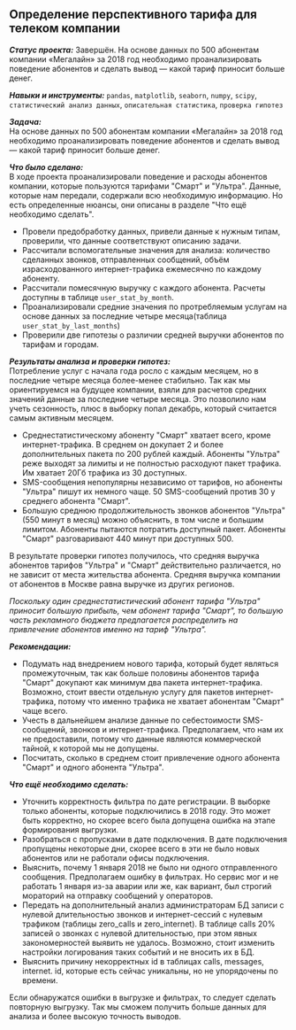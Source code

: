 ## Определение перспективного тарифа для телеком компании

***Статус проекта:*** Завершён. 
На основе данных по 500 абонентам компании «Мегалайн» за 2018 год необходимо проанализировать поведение абонентов и сделать вывод — какой тариф приносит больше денег.

***Навыки и инструменты:***  `pandas`, `matplotlib`, `seaborn`, `numpy`, `scipy`, `статистический анализ данных`, `описательная статистика`, `проверка гипотез`

***Задача:***  
На основе данных по 500 абонентам компании «Мегалайн» за 2018 год необходимо проанализировать поведение абонентов и сделать вывод — какой тариф приносит больше денег.

***Что было сделано:***    
В ходе проекта проанализировали поведение и расходы абонентов компании, которые пользуются тарифами "Смарт" и "Ультра". 
Данные, которые нам передали, содержали всю необходимую информацию. Но есть определенные нюансы, они описаны в разделе "Что ещё необходимо сделать".  
- Провели предобработку данных, привели данные к нужным типам, проверили, что данные соответствуют описанию задачи.  
- Рассчитали вспомогательные значения для анализа: количество сделанных звонков, отправленных сообщений, объём израсходованного интернет-трафика ежемесячно по каждому абоненту. 
- Рассчитали помесячную выручку с каждого абонента. Расчеты доступны в таблице `user_stat_by_month`.
- Проанализировали средние значения по протребляемым услугам на основе данных за последние четыре месяца(таблица `user_stat_by_last_months`)
- Проверили две гипотезы о различии средней выручки абонентов по тарифам и городам.
     
    
***Результаты анализа и проверки гипотез:***    
Потребление услуг с начала года росло с каждым месяцем, но в последние четыре месяца более-менее стабильно. Так как мы ориентируемся на будущее компании, взяли для расчетов средних значений данные за последние четыре месяца. Это позволило нам учеть сезонность, плюс в выборку попал декабрь, который считается самым активным месяцем.
    
- Среднестатистическому абоненту "Смарт" хватает всего, кроме интернет-трафика. В среднем он докупает 2 и более дополнительных пакета по 200 рублей каждый. Абоненты "Ультра" реже выходят за лимиты и не полностью расходуют пакет трафика. Им хватает 20Гб трафика из 30 доступных.   
- SMS-сообщения непопулярны независимо от тарифов, но абоненты "Ультра" пишут их немного чаще. 50 SMS-сообщений против 30 у среднего абонента "Смарт".
- Большую среднюю продолжительность звонков абонентов "Ультра"(550 минут в месяц) можно объяснить, в том числе и большим лимитом. Абоненты пытаются потратить доступный пакет. Абоненты "Смарт" разговаривают 440 минут при доступных 500.   
    
В результате проверки гипотез получилось, что средняя выручка абонентов тарифов "Ультра" и "Смарт" действительно различается, но не зависит от места жительства абонента. Средняя выручка компании от абонентов в Москве равна выручке из других регионов.    
        
*Поскольку один среднестатистический абонент тарифа "Ультра" приносит большую прибыль, чем абонент тарифа "Смарт", то большую часть рекламного бюджета предлагается распределить на привлечение абонентов именно на тариф "Ультра".*     
    
***Рекомендации:***
    
- Подумать над внедрением нового тарифа, который будет являться промежуточным, так как больше половины абонентов тарифа "Смарт" докупают как минимум два пакета интернет-трафика. Возможно, стоит ввести отдельную услугу для пакетов интернет-трафика, потому что именно трафика не хватает абонентам "Смарт" чаще всего.  
- Учесть в дальнейшем анализе данные по себестоимости SMS-сообщений, звонков и интернет-трафика. Предполагаем, что нам их не предоставили, потому что данные являются коммерческой тайной, к которой мы не допущены.
- Посчитать, сколько в среднем стоит привлечение одного абонента "Смарт" и одного абонента "Ультра".    

***Что ещё необходимо сделать:***
- Уточнить корректность фильтра по дате регистрации. В выборке только абоненты, которые подключились в 2018 году. Это может быть корректно, но скорее всего была допущена ошибка на этапе формирования выгрузки. 
- Разобраться с пропусками в дате подключения. В дате подключения пропущены некоторые дни, скорее всего в эти не было новых абонентов или не работали офисы подключения.
- Выяснить, почему 1 января 2018 не было ни одного отправленного сообщения. Предполагаем ошибку в фильтрах. Но сервис мог и не работать 1 января из-за аварии или же, как вариант, был строгий мораторий на отправку сообщений у операторов. 
- Передать на дополнительный анализ администраторам БД записи с нулевой длительностью звонков и интернет-сессий с нулевым трафиком (таблицы zero_calls и zero_internet). В таблице calls 20% записей о звонках с нулевой длительностью, при этом явных закономерностей выявить не удалось. Возможно, стоит изменить настройки логирования таких событий и не вносить их в БД. 
- Выяснить причину некорректных id в таблицах calls, messages, internet. id, которые есть сейчас уникальны, но не упорядочены по времени.  
        
Если обнаружатся ошибки в выгрузке и фильтрах, то следует сделать повторную выгрузку. 
Так мы сможем получить больше данных для анализа и более высокую точность выводов. 
